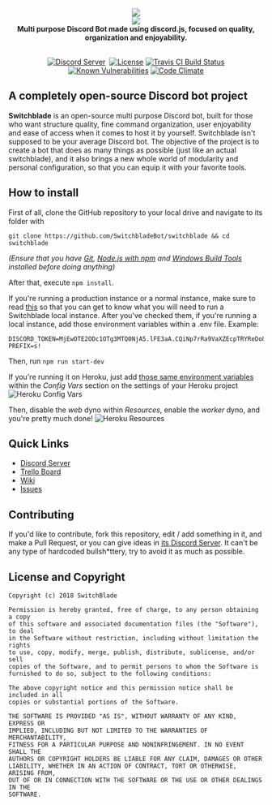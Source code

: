 
<div align="center">
  <img src="http://i.join-my.stream/Untitled-1.png"><br>
  <img src="http://i.join-my.stream/Untitled-2.png"><br>
  <b>Multi purpose Discord Bot made using discord.js, focused on quality, organization and enjoyability.</b><br><br>

  <p>
    <a href="https://discord.gg/PwWJRsc" target="_blank"><img src="https://img.shields.io/badge/dynamic/json.svg?label=chat%20on%20Discord&colorB=7289DA&url=https%3A%2F%2Fdiscordapp.com%2Fapi%2Fservers%2F445203868624748555%2Fembed.json&query=%24.members.length&suffix=%20online" alt="Discord Server"/></a>
    <a href="https://discordapp.com/api/oauth2/authorize?client_id=445277324175474689&permissions=0&scope=bot" target="_blank"><img
    src="https://img.shields.io/badge/invite-to%20your%20Discord%20server-7289da.svg" alt "Invite Switchblade"></a>
    <a href="https://github.com/SwitchbladeBot/switchblade/blob/master/LICENSE" target="_blank"><img src="https://img.shields.io/github/license/SwitchbladeBot/switchblade.svg" alt="License"/></a>
    <a href="https://travis-ci.org/SwitchbladeBot/switchblade" target="_blank"><img src="https://api.travis-ci.org/SwitchbladeBot/switchblade.svg" alt="Travis CI Build Status"/></a>
    <a href="https://snyk.io/test/github/SwitchbladeBot/switchblade" target="_blank"><img src="https://snyk.io/test/github/SwitchbladeBot/switchblade/badge.svg" alt="Known Vulnerabilities"/></a>
    <a href="https://codeclimate.com/github/SwitchbladeBot/switchblade" target="_blank"><img src="https://img.shields.io/codeclimate/maintainability/SwitchbladeBot/switchblade.svg" alt="Code Climate"/></a>
  </p>
</div>

## A completely open-source Discord bot project
**Switchblade** is an open-source multi purpose Discord bot, built for those who want structure quality, fine command organization, user enjoyability and ease of access when it comes to host it by yourself. Switchblade isn't supposed to be your average Discord bot. The objective of the project is to create a bot that does as many things as possible (just like an actual switchblade), and it also brings a new whole world of modularity and personal configuration, so that you can equip it with your favorite tools.

## How to install
First of all, clone the GitHub repository to your local drive and navigate to its folder with
```shell
git clone https://github.com/SwitchbladeBot/switchblade && cd switchblade
```
*(Ensure that you have [Git](http://git-scm.com/downloads), [Node.js with npm](https://nodejs.org/en/download/) and [Windows Build Tools](https://www.npmjs.com/package/windows-build-tools) installed before doing anything)*

After that, execute ```npm install```.

If you're running a production instance or a normal instance, make sure to read [this](https://github.com/SwitchbladeBot/switchblade/wiki/Environment-Variables) so that you can get to know what you will need to run a Switchblade local instance.
After you've checked them, if you're running a local instance, add those environment variables within a .env file. Example:
```
DISCORD_TOKEN=MjEwOTE2ODc1OTg3MTQ0NjA5.lFE3aA.CQiNp7rRa9VaXZEcpTRYReDo8UP
PREFIX=s!
```
Then, run ```npm run start-dev```

If you're running it on Heroku, just add [those same environment variables](https://github.com/SwitchbladeBot/switchblade/wiki/Environment-Variables) within the *Config Vars* section on the settings of your Heroku project ![Heroku Config Vars](http://i.join-my.stream/anBu07W.png)

Then, disable the *web* dyno within *Resources*, enable the *worker* dyno, and you're pretty much done! ![Heroku Resources](http://i.join-my.stream/ld8SQbi.png)

## Quick Links
* [Discord Server](https://discord.gg/PwWJRsc)
* [Trello Board](https://trello.com/b/cGBRYZhu/switchblade)
* [Wiki](https://github.com/SwitchbladeBot/switchblade/wiki)
* [Issues](https://github.com/SwitchbladeBot/switchblade/issues)

## Contributing
If you'd like to contribute, fork this repository, edit / add something in it, and make a Pull Request, or you can give ideas in [its Discord Server](https://discord.gg/PwWJRsc). It can't be any type of hardcoded bullsh*ttery, try to avoid it as much as possible.

## License and Copyright
```
Copyright (c) 2018 SwitchBlade

Permission is hereby granted, free of charge, to any person obtaining a copy
of this software and associated documentation files (the "Software"), to deal
in the Software without restriction, including without limitation the rights
to use, copy, modify, merge, publish, distribute, sublicense, and/or sell
copies of the Software, and to permit persons to whom the Software is
furnished to do so, subject to the following conditions:

The above copyright notice and this permission notice shall be included in all
copies or substantial portions of the Software.

THE SOFTWARE IS PROVIDED "AS IS", WITHOUT WARRANTY OF ANY KIND, EXPRESS OR
IMPLIED, INCLUDING BUT NOT LIMITED TO THE WARRANTIES OF MERCHANTABILITY,
FITNESS FOR A PARTICULAR PURPOSE AND NONINFRINGEMENT. IN NO EVENT SHALL THE
AUTHORS OR COPYRIGHT HOLDERS BE LIABLE FOR ANY CLAIM, DAMAGES OR OTHER
LIABILITY, WHETHER IN AN ACTION OF CONTRACT, TORT OR OTHERWISE, ARISING FROM,
OUT OF OR IN CONNECTION WITH THE SOFTWARE OR THE USE OR OTHER DEALINGS IN THE
SOFTWARE.
```
